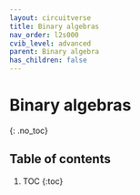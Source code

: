 ```yaml
---
layout: circuitverse
title: Binary algebras
nav_order: l2s000
cvib_level: advanced
parent: Binary algebra
has_children: false
---
```


# Binary algebras
{: .no_toc}

## Table of contents

1. TOC
{:toc}

